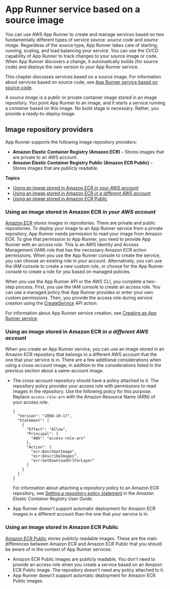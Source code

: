 # App Runner service based on a source image<a name="service-source-image"></a>

You can use AWS App Runner to create and manage services based on two fundamentally different types of service source: *source code* and *source image*\. Regardless of the source type, App Runner takes care of starting, running, scaling, and load balancing your service\. You can use the CI/CD capability of App Runner to track changes to your source image or code\. When App Runner discovers a change, it automatically builds \(for source code\) and deploys the new version to your App Runner service\.

This chapter discusses services based on a source image\. For information about services based on source code, see [App Runner service based on source code](service-source-code.md)\.

A *source image* is a public or private container image stored in an image repository\. You point App Runner to an image, and it starts a service running a container based on this image\. No build stage is necessary\. Rather, you provide a ready\-to\-deploy image\.

## Image repository providers<a name="service-source-image.providers"></a>

App Runner supports the following image repository providers:
+ **Amazon Elastic Container Registry \(Amazon ECR\)** – Stores images that are private to an AWS account\.
+ **Amazon Elastic Container Registry Public \(Amazon ECR Public\)** – Stores images that are publicly readable\.

**Topics**
+ [Using an image stored in Amazon ECR *in your AWS account*](#service-source-image.providers.ecr)
+ [Using an image stored in Amazon ECR *in a different AWS account*](#service-source-image.providers.ecr-cross)
+ [Using an image stored in Amazon ECR Public](#service-source-image.providers.ecrpublic)

### Using an image stored in Amazon ECR *in your AWS account*<a name="service-source-image.providers.ecr"></a>

[Amazon ECR](https://docs.aws.amazon.com/AmazonECR/latest/userguide/) stores images in repositories\. There are private and public repositories\. To deploy your image to an App Runner service from a private repository, App Runner needs permission to read your image from Amazon ECR\. To give that permission to App Runner, you need to provide App Runner with an *access role*\. This is an AWS Identity and Access Management \(IAM\) role that has the necessary Amazon ECR action permissions\. When you use the App Runner console to create the service, you can choose an existing role in your account\. Alternatively, you can use the IAM console to create a new custom role, or choose for the App Runner console to create a role for you based on managed policies\.

When you use the App Runner API or the AWS CLI, you complete a two\-step process\. First, you use the IAM console to create an access role\. You can use a managed policy that App Runner provides or enter your own custom permissions\. Then, you provide the access role during service creation using the [CreateService](https://docs.aws.amazon.com/apprunner/latest/api/API_CreateService.html) API action\.

For information about App Runner service creation, see [Creating an App Runner service](manage-create.md)\.

### Using an image stored in Amazon ECR *in a different AWS account*<a name="service-source-image.providers.ecr-cross"></a>

When you create an App Runner service, you can use an image stored in an Amazon ECR repository that belongs to a different AWS account that the one that your service is in\. There are a few additional considerations when using a cross\-account image, in addition to the considerations listed in the previous section about a same\-account image\.
+ The cross\-account repository should have a policy attached to it\. The repository policy provides your access role with permissions to read images in the repository\. Use the following policy for this purpose\. Replace `access-role-arn` with the Amazon Resource Name \(ARN\) of your access role\.

  ```
  {
    "Version": "2008-10-17",
    "Statement": [
      {
        "Effect": "Allow",
        "Principal": {
          "AWS": "access-role-arn"
        },
        "Action": [
          "ecr:BatchGetImage",
          "ecr:DescribeImages",
          "ecr:GetDownloadUrlForLayer"
        ]
      }
    ]
  }
  ```

  For information about attaching a repository policy to an Amazon ECR repository, see [Setting a repository policy statement](https://docs.aws.amazon.com/AmazonECR/latest/userguide/set-repository-policy.html) in the *Amazon Elastic Container Registry User Guide*\.
+ App Runner doesn't support automatic deployment for Amazon ECR images in a different account than the one that your service is in\.

### Using an image stored in Amazon ECR Public<a name="service-source-image.providers.ecrpublic"></a>

[Amazon ECR Public](https://docs.aws.amazon.com/AmazonECR/latest/public/) stores publicly readable images\. These are the main differences between Amazon ECR and Amazon ECR Public that you should be aware of in the context of App Runner services:
+ Amazon ECR Public images are publicly readable\. You don't need to provide an access role when you create a service based on an Amazon ECR Public image\. The repository doesn't need any policy attached to it\.
+ App Runner doesn't support automatic deployment for Amazon ECR Public images\.